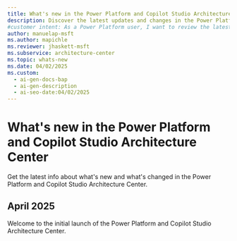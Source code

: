 ```yaml
---
title: What's new in the Power Platform and Copilot Studio Architecture Center
description: Discover the latest updates and changes in the Power Platform and Microsoft Copilot Studio Architecture Center.
#customer intent: As a Power Platform user, I want to review the latest updates so that I can design better solutions for Power Platform and Copilot Studio.  
author: manuelap-msft
ms.author: mapichle
ms.reviewer: jhaskett-msft
ms.subservice: architecture-center
ms.topic: whats-new
ms.date: 04/02/2025
ms.custom:
  - ai-gen-docs-bap
  - ai-gen-description
  - ai-seo-date:04/02/2025
---
```


# What's new in the Power Platform and Copilot Studio Architecture Center

Get the latest info about what's new and what's changed in the Power Platform and Copilot Studio Architecture Center.

## April 2025

Welcome to the initial launch of the Power Platform and Copilot Studio Architecture Center.
